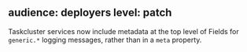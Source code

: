 audience: deployers
level: patch
---
Taskcluster services now include metadata at the top level of Fields for `generic.*` logging messages, rather than in a `meta` property.
